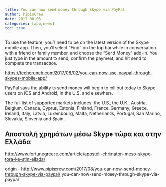 ```yaml
---
title: You can now send money through Skype via PayPal
author: PipisCrew
date: 2017-08-03
categories: [app,news]
toc: true
---
```


To use the feature, you’ll need to be on the latest version of the Skype mobile app. Then, you’ll select “Find” on the top bar while in conversation with a friend or family member, and choose the “Send Money” add-in. You just type in the amount to send, confirm the payment, and hit send to complete the transaction.

https://techcrunch.com/2017/08/02/you-can-now-use-paypal-through-skypes-mobile-app/

PayPal says the ability to send money will begin to roll out today to Skype users on iOS and Android, in the U.S. and elsewhere.

The full list of supported markets includes: the U.S., the U.K., Austria, Belgium, Canada, Cyprus, Estonia, Finland, France, Germany, Greece, Ireland, Italy, Latvia, Luxembourg, Malta, Netherlands, Portugal, San Marino, Slovakia, Slovenia and Spain.

## Αποστολή χρημάτων μέσω Skype τώρα και στην Ελλάδα

http://www.fortunegreece.com/article/apostoli-chrimaton-meso-skype-tora-ke-stin-ellada/

origin - http://www.pipiscrew.com/2017/08/you-can-now-send-money-through-skype-via-paypal/ you-can-now-send-money-through-skype-via-paypal